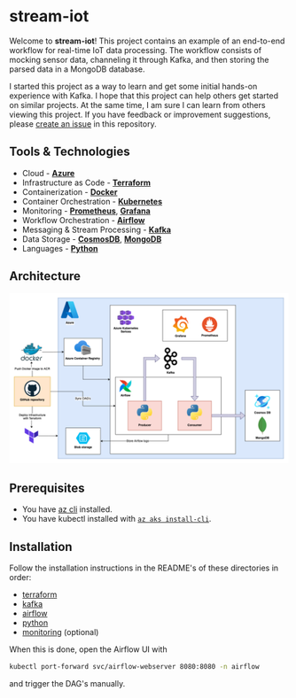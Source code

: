 # stream-iot

Welcome to **stream-iot**! This project contains an example of an end-to-end workflow for real-time IoT data processing.
The workflow consists of mocking sensor data, channeling it through Kafka, and then storing the parsed data in a MongoDB database.

I started this project as a way to learn and get some initial hands-on experience with Kafka. I hope that this project can help others get started on similar projects. At the same time, I am sure I can learn from others viewing this project. If you have feedback or improvement suggestions, please [create an issue](https://github.com/fpgmaas/stream-iot/issues/new) in this repository.


## Tools & Technologies

* Cloud - [**Azure**](https://azure.microsoft.com/en-us/)
* Infrastructure as Code - [**Terraform**](https://www.terraform.io/)
* Containerization - [**Docker**](https://www.docker.com/)
* Container Orchestration - [**Kubernetes**](https://kubernetes.io/)
* Monitoring - [**Prometheus**](https://prometheus.io), [**Grafana**](https://grafana.com/)
* Workflow Orchestration - [**Airflow**](https://airflow.apache.org/)
* Messaging & Stream Processing - [**Kafka**](https://kafka.apache.org/)
* Data Storage - [**CosmosDB**](https://azure.microsoft.com/en-us/products/cosmos-db), [**MongoDB**](https://www.mongodb.com)
* Languages - [**Python**](https://www.python.org/)


## Architecture

![Alt text](./architecture.png)


## Prerequisites

- You have [az cli](https://learn.microsoft.com/en-us/cli/azure/install-azure-cli) installed.
- You have kubectl installed with [`az aks install-cli`](https://learn.microsoft.com/en-us/azure/aks/learn/quick-kubernetes-deploy-cli#connect-to-the-cluster).

## Installation

Follow the installation instructions in the README's of these directories in order:

- [terraform](./terraform/README.md#installation)
- [kafka](./kafka/README.md#installation)
- [airflow](./airflow/README.md#installation)
- [python](./python/README.md)
- [monitoring](./monitoring/README.md) (optional)

When this is done, open the Airflow UI with

```sh
kubectl port-forward svc/airflow-webserver 8080:8080 -n airflow
```

and trigger the DAG's manually.
